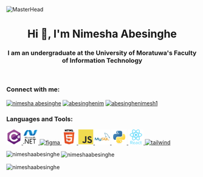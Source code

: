 ![MasterHead](https://images.unsplash.com/photo-1518770660439-4636190af475?ixlib=rb-4.0.3&q=80&fm=jpg&crop=entropy&cs=tinysrgb&fit=max)

<h1 align="center">Hi 👋, I'm Nimesha Abesinghe</h1>
<h3 align="center">I am an undergraduate at the University of Moratuwa's Faculty of Information Technology</h3>
<p align="left"> <img src="https://komarev.com/ghpvc/?username=nimeshaabesinghe&label=Profile%20views&color=0e75b6&style=flat" alt="" /> </p>

<h3 align="left">Connect with me:</h3>
<p align="left">
<a href="https://linkedin.com/in/nimesha abesinghe" target="blank"><img align="center" src="https://raw.githubusercontent.com/rahuldkjain/github-profile-readme-generator/master/src/images/icons/Social/linked-in-alt.svg" alt="nimesha abesinghe" height="30" width="40" /></a>
<a href="https://medium.com/abesinghenim" target="blank"><img align="center" src="https://raw.githubusercontent.com/rahuldkjain/github-profile-readme-generator/master/src/images/icons/Social/medium.svg" alt="abesinghenim" height="30" width="40" /></a>
<a href="https://www.hackerrank.com/abesinghenimesh1" target="blank"><img align="center" src="https://raw.githubusercontent.com/rahuldkjain/github-profile-readme-generator/master/src/images/icons/Social/hackerrank.svg" alt="abesinghenimesh1" height="30" width="40" /></a>
</p>

<h3 align="left">Languages and Tools:</h3>
<p align="left"> <a href="https://www.w3schools.com/cs/" target="_blank" rel="noreferrer"> <img src="https://raw.githubusercontent.com/devicons/devicon/master/icons/csharp/csharp-original.svg" alt="csharp" width="40" height="40"/> </a> <a href="https://dotnet.microsoft.com/" target="_blank" rel="noreferrer"> <img src="https://raw.githubusercontent.com/devicons/devicon/master/icons/dot-net/dot-net-original-wordmark.svg" alt="dotnet" width="40" height="40"/> </a> <a href="https://www.figma.com/" target="_blank" rel="noreferrer"> <img src="https://www.vectorlogo.zone/logos/figma/figma-icon.svg" alt="figma" width="40" height="40"/> </a> <a href="https://www.w3.org/html/" target="_blank" rel="noreferrer"> <img src="https://raw.githubusercontent.com/devicons/devicon/master/icons/html5/html5-original-wordmark.svg" alt="html5" width="40" height="40"/> </a> <a href="https://developer.mozilla.org/en-US/docs/Web/JavaScript" target="_blank" rel="noreferrer"> <img src="https://raw.githubusercontent.com/devicons/devicon/master/icons/javascript/javascript-original.svg" alt="javascript" width="40" height="40"/> </a> <a href="https://www.mysql.com/" target="_blank" rel="noreferrer"> <img src="https://raw.githubusercontent.com/devicons/devicon/master/icons/mysql/mysql-original-wordmark.svg" alt="mysql" width="40" height="40"/> </a> <a href="https://www.python.org" target="_blank" rel="noreferrer"> <img src="https://raw.githubusercontent.com/devicons/devicon/master/icons/python/python-original.svg" alt="python" width="40" height="40"/> </a> <a href="https://reactjs.org/" target="_blank" rel="noreferrer"> <img src="https://raw.githubusercontent.com/devicons/devicon/master/icons/react/react-original-wordmark.svg" alt="react" width="40" height="40"/> </a> <a href="https://tailwindcss.com/" target="_blank" rel="noreferrer"> <img src="https://www.vectorlogo.zone/logos/tailwindcss/tailwindcss-icon.svg" alt="tailwind" width="40" height="40"/> </a> </p>

<p><img align="left" src="https://github-readme-stats.vercel.app/api/top-langs?username=nimeshaabesinghe&show_icons=true&locale=en&layout=compact" alt="nimeshaabesinghe" /></p>

<p>&nbsp;<img align="center" src="https://github-readme-stats.vercel.app/api?username=nimeshaabesinghe&show_icons=true&locale=en" alt="nimeshaabesinghe" /></p>

<p><img align="center" src="https://github-readme-streak-stats.herokuapp.com/?user=nimeshaabesinghe&" alt="nimeshaabesinghe" /></p>
